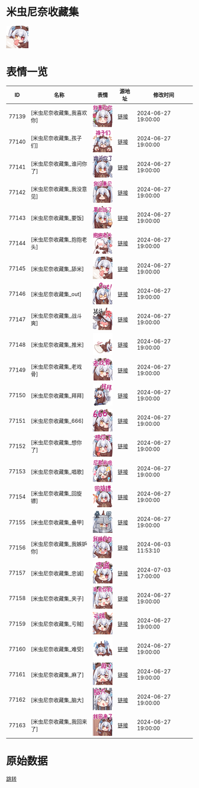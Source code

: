 # 米虫尼奈收藏集

<img src="./cover.png" height="60" alt="cover" />

# 表情一览

|ID|名称|表情|源地址|修改时间|
|----|----|----|----|----|
|77139|[米虫尼奈收藏集_我喜欢你]|<img src="./pic/077139_%5B米虫尼奈收藏集_我喜欢你%5D.png" height="60" alt="我喜欢你"/>|[链接](https://i0.hdslb.com/bfs/garb/09c049049ebf6389b23223cdf1b57218c841b837.png)|2024-06-27 19:00:00|
|77140|[米虫尼奈收藏集_孩子们]|<img src="./pic/077140_%5B米虫尼奈收藏集_孩子们%5D.png" height="60" alt="孩子们"/>|[链接](https://i0.hdslb.com/bfs/garb/23a996799e599755dab638be56428775b3f82b57.png)|2024-06-27 19:00:00|
|77141|[米虫尼奈收藏集_谁问你了]|<img src="./pic/077141_%5B米虫尼奈收藏集_谁问你了%5D.png" height="60" alt="谁问你了"/>|[链接](https://i0.hdslb.com/bfs/garb/3c3c19978631d72554b1046ed407d22febaae041.png)|2024-06-27 19:00:00|
|77142|[米虫尼奈收藏集_我没意见]|<img src="./pic/077142_%5B米虫尼奈收藏集_我没意见%5D.png" height="60" alt="我没意见"/>|[链接](https://i0.hdslb.com/bfs/garb/6da01301b46f8bffed7bbefa1226823b23d5fceb.png)|2024-06-27 19:00:00|
|77143|[米虫尼奈收藏集_要饭]|<img src="./pic/077143_%5B米虫尼奈收藏集_要饭%5D.png" height="60" alt="要饭"/>|[链接](https://i0.hdslb.com/bfs/garb/8f95cc969602c94c2947a89535553f29cec31cea.png)|2024-06-27 19:00:00|
|77144|[米虫尼奈收藏集_抱抱老头]|<img src="./pic/077144_%5B米虫尼奈收藏集_抱抱老头%5D.png" height="60" alt="抱抱老头"/>|[链接](https://i0.hdslb.com/bfs/garb/fa04c3f3a3bbefb452a2dd2abedfd256ad944bda.png)|2024-06-27 19:00:00|
|77145|[米虫尼奈收藏集_舔米]|<img src="./pic/077145_%5B米虫尼奈收藏集_舔米%5D.png" height="60" alt="舔米"/>|[链接](https://i0.hdslb.com/bfs/garb/9f8e2d8f81cc562534439ed96a5928674c89c1bc.png)|2024-06-27 19:00:00|
|77146|[米虫尼奈收藏集_out]|<img src="./pic/077146_%5B米虫尼奈收藏集_out%5D.png" height="60" alt="out"/>|[链接](https://i0.hdslb.com/bfs/garb/d6203201b4bacb6590b263340076df2d4aa65945.png)|2024-06-27 19:00:00|
|77147|[米虫尼奈收藏集_战斗爽]|<img src="./pic/077147_%5B米虫尼奈收藏集_战斗爽%5D.png" height="60" alt="战斗爽"/>|[链接](https://i0.hdslb.com/bfs/garb/da41c24a0dde912360d2f98bf473268db047e240.png)|2024-06-27 19:00:00|
|77148|[米虫尼奈收藏集_推米]|<img src="./pic/077148_%5B米虫尼奈收藏集_推米%5D.png" height="60" alt="推米"/>|[链接](https://i0.hdslb.com/bfs/garb/806ca0c8e04c3e0dbfaa7c7a34ab64571031ab58.png)|2024-06-27 19:00:00|
|77149|[米虫尼奈收藏集_老戏骨]|<img src="./pic/077149_%5B米虫尼奈收藏集_老戏骨%5D.png" height="60" alt="老戏骨"/>|[链接](https://i0.hdslb.com/bfs/garb/f7871246591d68ae8ad39b8b21aa9ab1f4862f06.png)|2024-06-27 19:00:00|
|77150|[米虫尼奈收藏集_拜拜]|<img src="./pic/077150_%5B米虫尼奈收藏集_拜拜%5D.png" height="60" alt="拜拜"/>|[链接](https://i0.hdslb.com/bfs/garb/0a6eadfb9085512bbc05e0db2018a97596778e1a.png)|2024-06-27 19:00:00|
|77151|[米虫尼奈收藏集_666]|<img src="./pic/077151_%5B米虫尼奈收藏集_666%5D.png" height="60" alt="666"/>|[链接](https://i0.hdslb.com/bfs/garb/7dd2d9d6e007d51e895543bc62783b605e03e4b2.png)|2024-06-27 19:00:00|
|77152|[米虫尼奈收藏集_想你了]|<img src="./pic/077152_%5B米虫尼奈收藏集_想你了%5D.png" height="60" alt="想你了"/>|[链接](https://i0.hdslb.com/bfs/garb/8c3ebd2859c1b1f04ff00bca47ac28137bd3a2be.png)|2024-06-27 19:00:00|
|77153|[米虫尼奈收藏集_唱歌]|<img src="./pic/077153_%5B米虫尼奈收藏集_唱歌%5D.png" height="60" alt="唱歌"/>|[链接](https://i0.hdslb.com/bfs/garb/a689b20211fb8fdd0877ed7b974a6c9389d1406b.png)|2024-06-27 19:00:00|
|77154|[米虫尼奈收藏集_回旋镖]|<img src="./pic/077154_%5B米虫尼奈收藏集_回旋镖%5D.png" height="60" alt="回旋镖"/>|[链接](https://i0.hdslb.com/bfs/garb/ae2cf4bd405b8c7ede148b788c42aef8b3aa5627.png)|2024-06-27 19:00:00|
|77155|[米虫尼奈收藏集_叠甲]|<img src="./pic/077155_%5B米虫尼奈收藏集_叠甲%5D.png" height="60" alt="叠甲"/>|[链接](https://i0.hdslb.com/bfs/garb/55a4c590d438a1bf9dc1e765824f024eb17140ef.png)|2024-06-27 19:00:00|
|77156|[米虫尼奈收藏集_我嫉妒你]|<img src="./pic/077156_%5B米虫尼奈收藏集_我嫉妒你%5D.png" height="60" alt="我嫉妒你"/>|[链接](https://i0.hdslb.com/bfs/garb/48ab6eadd0d67875b881a9358b199f65eb747c0d.png)|2024-06-03 11:53:10|
|77157|[米虫尼奈收藏集_忠诚]|<img src="./pic/077157_%5B米虫尼奈收藏集_忠诚%5D.png" height="60" alt="忠诚"/>|[链接](https://i0.hdslb.com/bfs/garb/e20d2a55b3b49ad59e2b9459392c77f664bdc1e0.png)|2024-07-03 17:00:00|
|77158|[米虫尼奈收藏集_夹子]|<img src="./pic/077158_%5B米虫尼奈收藏集_夹子%5D.png" height="60" alt="夹子"/>|[链接](https://i0.hdslb.com/bfs/garb/db2180eef19a35858ce5e253bf94bf4cec046915.png)|2024-06-27 19:00:00|
|77159|[米虫尼奈收藏集_亏贼]|<img src="./pic/077159_%5B米虫尼奈收藏集_亏贼%5D.png" height="60" alt="亏贼"/>|[链接](https://i0.hdslb.com/bfs/garb/e65f6d6bd7b182079a5f957b66b1b1d24f89e7b4.png)|2024-06-27 19:00:00|
|77160|[米虫尼奈收藏集_难受]|<img src="./pic/077160_%5B米虫尼奈收藏集_难受%5D.png" height="60" alt="难受"/>|[链接](https://i0.hdslb.com/bfs/garb/f9b51392e5d4edf5138c139bb327bcfd5f535745.png)|2024-06-27 19:00:00|
|77161|[米虫尼奈收藏集_麻了]|<img src="./pic/077161_%5B米虫尼奈收藏集_麻了%5D.png" height="60" alt="麻了"/>|[链接](https://i0.hdslb.com/bfs/garb/1abbc8d25c2cb101f73d8194ba9792dc8e086745.png)|2024-06-27 19:00:00|
|77162|[米虫尼奈收藏集_脑大]|<img src="./pic/077162_%5B米虫尼奈收藏集_脑大%5D.png" height="60" alt="脑大"/>|[链接](https://i0.hdslb.com/bfs/garb/319c5ab0e84c2bfa61755cd6560654a7c25f6c38.png)|2024-06-27 19:00:00|
|77163|[米虫尼奈收藏集_我回来了]|<img src="./pic/077163_%5B米虫尼奈收藏集_我回来了%5D.png" height="60" alt="我回来了"/>|[链接](https://i0.hdslb.com/bfs/garb/7664ab19dec500042ae54defe1e74812605d3619.png)|2024-06-27 19:00:00|

# 原始数据

[跳转](./raw.json)

